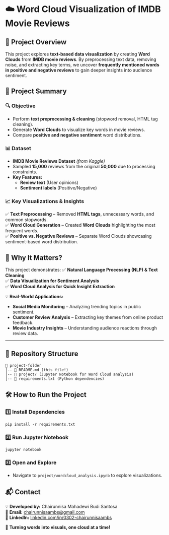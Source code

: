 # ☁️ Word Cloud Visualization of IMDB Movie Reviews

## 📌 Project Overview
This project explores **text-based data visualization** by creating **Word Clouds** from **IMDB movie reviews**. By preprocessing text data, removing noise, and extracting key terms, we uncover **frequently mentioned words in positive and negative reviews** to gain deeper insights into audience sentiment.

## 🎯 Project Summary

### **🔍 Objective**
- Perform **text preprocessing & cleaning** (stopword removal, HTML tag cleaning).
- Generate **Word Clouds** to visualize key words in movie reviews.
- Compare **positive and negative sentiment** word distributions.

### **📊 Dataset**
- **IMDB Movie Reviews Dataset** *(from Kaggle)*
- Sampled **15,000** reviews from the original **50,000** due to processing constraints.
- **Key Features:**
  - **Review text** (User opinions)
  - **Sentiment labels** (Positive/Negative)

### **📈 Key Visualizations & Insights**
✅ **Text Preprocessing** – Removed **HTML tags**, unnecessary words, and common stopwords.  
✅ **Word Cloud Generation** – Created **Word Clouds** highlighting the most frequent words.  
✅ **Positive vs. Negative Reviews** – Separate Word Clouds showcasing sentiment-based word distribution.  

## 🚀 Why It Matters?
This project demonstrates:
✅ **Natural Language Processing (NLP) & Text Cleaning**  
✅ **Data Visualization for Sentiment Analysis**  
✅ **Word Cloud Analysis for Quick Insight Extraction**  

💡 **Real-World Applications:**
- **Social Media Monitoring** – Analyzing trending topics in public sentiment.
- **Customer Review Analysis** – Extracting key themes from online product feedback.
- **Movie Industry Insights** – Understanding audience reactions through review data.

---

## 📂 Repository Structure
```
📁 project-folder
│-- 📄 README.md (this file!)
│-- 📂 project/ (Jupyter Notebook for Word Cloud analysis)
│-- 📄 requirements.txt (Python dependencies)
```

## 🛠️ How to Run the Project
### 1️⃣ Install Dependencies
```
pip install -r requirements.txt
```
### 2️⃣ Run Jupyter Notebook
```
jupyter notebook
```
### 3️⃣ Open and Explore
- Navigate to `project/wordcloud_analysis.ipynb` to explore visualizations.

## 📬 Contact
💡 **Developed by:** Chairunnisa Mahadewi Budi Santosa  
📧 **Email:** chairunnisaambs@gmail.com  
🔗 **LinkedIn:** [linkedin.com/in/0302-chairunnisaambs](https://linkedin.com/in/0302-chairunnisaambs)

🚀 **Turning words into visuals, one cloud at a time!**

